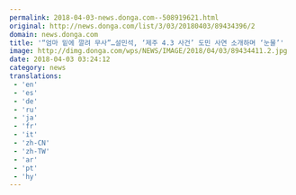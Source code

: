 ```yaml
---
permalink: 2018-04-03-news.donga.com--508919621.html
original: http://news.donga.com/list/3/03/20180403/89434396/2
domain: news.donga.com
title: '“엄마 밑에 깔려 무사”…설민석, ‘제주 4.3 사건’ 도민 사연 소개하며 ‘눈물’'
image: http://dimg.donga.com/wps/NEWS/IMAGE/2018/04/03/89434411.2.jpg
date: 2018-04-03 03:24:12
category: news
translations: 
 - 'en'
 - 'es'
 - 'de'
 - 'ru'
 - 'ja'
 - 'fr'
 - 'it'
 - 'zh-CN'
 - 'zh-TW'
 - 'ar'
 - 'pt'
 - 'hy'
---
```


